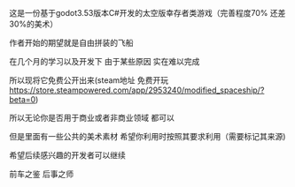 这是一份基于godot3.53版本C#开发的太空版幸存者类游戏（完善程度70% 还差30%的美术） 

作者开始的期望就是自由拼装的飞船

在几个月的学习以及开发下 由于某些原因 实在难以完成

所以现将它免费公开出来(steam地址 免费开玩 https://store.steampowered.com/app/2953240/modified_spaceship/?beta=0)

所以无论你是否用于商业或者非商业领域 都可以

但是里面有一些公共的美术素材 希望你利用时按照其要求利用（需要标记其来源)

希望后续感兴趣的开发者可以继续

前车之鉴 后事之师
